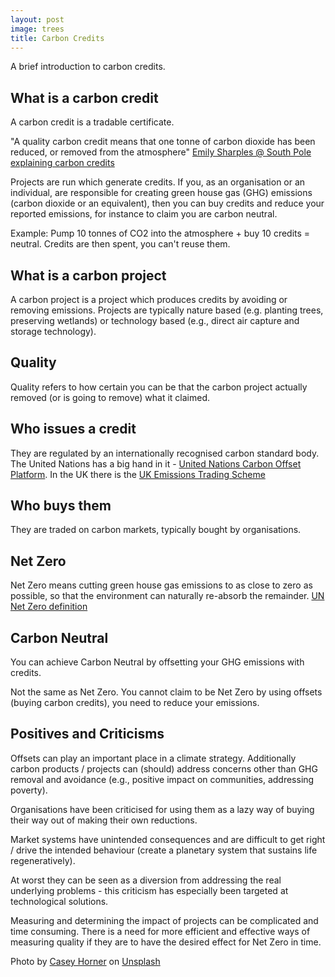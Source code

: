 ```yaml
---
layout: post
image: trees
title: Carbon Credits
---
```

A brief introduction to carbon credits.

## What is a carbon credit

A carbon credit is a tradable certificate.

"A quality carbon credit means that one tonne of carbon dioxide has been reduced, or removed from the atmosphere" [Emily Sharples @ South Pole explaining carbon credits](https://www.youtube.com/watch?v=D8loy7veT6g) 

Projects are run which generate credits. If you, as an organisation or an individual, are responsible for creating green house gas (GHG) emissions (carbon dioxide or an equivalent), then you can buy credits and reduce your reported emissions, for instance to claim you are carbon neutral. 

Example: Pump 10 tonnes of CO2 into the atmosphere + buy 10 credits = neutral. Credits are then spent, you can't reuse them. 

## What is a carbon project

A carbon project is a project which produces credits by avoiding or removing emissions. Projects are typically nature based (e.g. planting trees, preserving wetlands) or technology based (e.g., direct air capture and storage technology).

## Quality

Quality refers to how certain you can be that the carbon project actually removed (or is going to remove) what it claimed.

## Who issues a credit

They are regulated by an internationally recognised carbon standard body. The United Nations has a big hand in it - [United Nations Carbon Offset Platform](https://unfccc.int/climate-action/united-nations-carbon-offset-platform). In the UK there is the [UK Emissions Trading Scheme](https://www.gov.uk/government/publications/uk-emissions-trading-scheme-markets/uk-emissions-trading-scheme-markets) 


## Who buys them

They are traded on carbon markets, typically bought by organisations.

## Net Zero

Net Zero means cutting green house gas emissions to as close to zero as possible, so that the environment can naturally re-absorb the remainder. [UN Net Zero definition](https://www.un.org/en/climatechange/net-zero-coalition)

## Carbon Neutral

You can achieve Carbon Neutral by offsetting your GHG emissions with credits.

Not the same as Net Zero. You cannot claim to be Net Zero by using offsets (buying carbon credits), you need to reduce your emissions.

## Positives and Criticisms

Offsets can play an important place in a climate strategy. Additionally carbon products / projects can (should) address concerns other than GHG removal and avoidance (e.g., positive impact on communities, addressing poverty).

Organisations have been criticised for using them as a lazy way of buying their way out of making their own reductions.

Market systems have unintended consequences and are difficult to get right / drive the intended behaviour (create a planetary system that sustains life regeneratively). 

At worst they can be seen as a diversion from addressing the real underlying problems - this criticism has especially been targeted at technological solutions. 

Measuring and determining the impact of projects can be complicated and time consuming. There is a need for more efficient and effective ways of measuring quality if they are to have the desired effect for Net Zero in time.

Photo by <a href="https://unsplash.com/@mischievous_penguins?utm_source=unsplash&utm_medium=referral&utm_content=creditCopyText">Casey Horner</a> on <a href="https://unsplash.com/photos/4rDCa5hBlCs?utm_source=unsplash&utm_medium=referral&utm_content=creditCopyText">Unsplash</a>
  